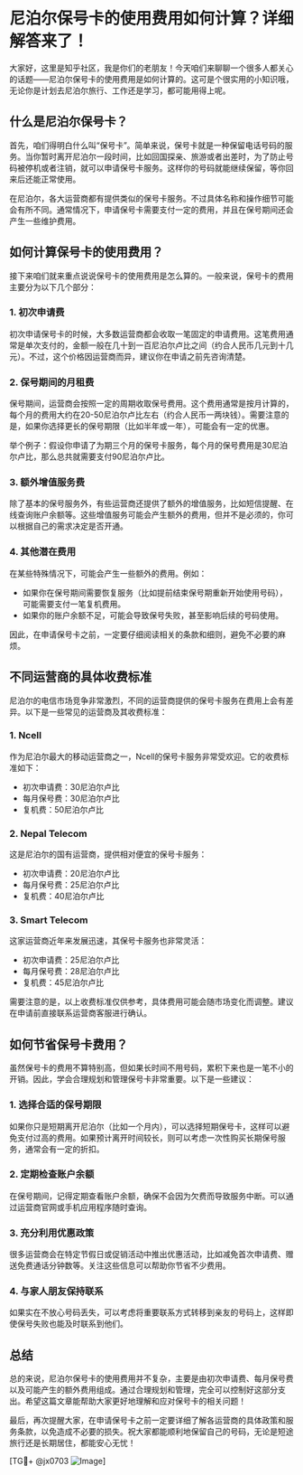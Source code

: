 # 尼泊尔保号卡的使用费用如何计算？详细解答来了！

大家好，这里是知乎社区，我是你们的老朋友！今天咱们来聊聊一个很多人都关心的话题——尼泊尔保号卡的使用费用是如何计算的。这可是个很实用的小知识哦，无论你是计划去尼泊尔旅行、工作还是学习，都可能用得上呢。

## 什么是尼泊尔保号卡？

首先，咱们得明白什么叫“保号卡”。简单来说，保号卡就是一种保留电话号码的服务。当你暂时离开尼泊尔一段时间，比如回国探亲、旅游或者出差时，为了防止号码被停机或者注销，就可以申请保号卡服务。这样你的号码就能继续保留，等你回来后还能正常使用。

在尼泊尔，各大运营商都有提供类似的保号卡服务。不过具体名称和操作细节可能会有所不同。通常情况下，申请保号卡需要支付一定的费用，并且在保号期间还会产生一些维护费用。

## 如何计算保号卡的使用费用？

接下来咱们就来重点说说保号卡的使用费用是怎么算的。一般来说，保号卡的费用主要分为以下几个部分：

### 1. **初次申请费**
初次申请保号卡的时候，大多数运营商都会收取一笔固定的申请费用。这笔费用通常是单次支付的，金额一般在几十到一百尼泊尔卢比之间（约合人民币几元到十几元）。不过，这个价格因运营商而异，建议你在申请之前先咨询清楚。

### 2. **保号期间的月租费**
保号期间，运营商会按照一定的周期收取保号费用。这个费用通常是按月计算的，每个月的费用大约在20-50尼泊尔卢比左右（约合人民币一两块钱）。需要注意的是，如果你选择更长的保号期限（比如半年或一年），可能会有一定的优惠。

举个例子：假设你申请了为期三个月的保号卡服务，每个月的保号费用是30尼泊尔卢比，那么总共就需要支付90尼泊尔卢比。

### 3. **额外增值服务费**
除了基本的保号服务外，有些运营商还提供了额外的增值服务，比如短信提醒、在线查询账户余额等。这些增值服务可能会产生额外的费用，但并不是必须的，你可以根据自己的需求决定是否开通。

### 4. **其他潜在费用**
在某些特殊情况下，可能会产生一些额外的费用。例如：
- 如果你在保号期间需要恢复服务（比如提前结束保号期重新开始使用号码），可能需要支付一笔复机费用。
- 如果你的账户余额不足，可能会导致保号失败，甚至影响后续的号码使用。

因此，在申请保号卡之前，一定要仔细阅读相关的条款和细则，避免不必要的麻烦。

## 不同运营商的具体收费标准

尼泊尔的电信市场竞争非常激烈，不同的运营商提供的保号卡服务在费用上会有差异。以下是一些常见的运营商及其收费标准：

### 1. **Ncell**
作为尼泊尔最大的移动运营商之一，Ncell的保号卡服务非常受欢迎。它的收费标准如下：
- 初次申请费：30尼泊尔卢比
- 每月保号费：30尼泊尔卢比
- 复机费：50尼泊尔卢比

### 2. **Nepal Telecom**
这是尼泊尔的国有运营商，提供相对便宜的保号卡服务：
- 初次申请费：20尼泊尔卢比
- 每月保号费：25尼泊尔卢比
- 复机费：40尼泊尔卢比

### 3. **Smart Telecom**
这家运营商近年来发展迅速，其保号卡服务也非常灵活：
- 初次申请费：25尼泊尔卢比
- 每月保号费：28尼泊尔卢比
- 复机费：45尼泊尔卢比

需要注意的是，以上收费标准仅供参考，具体费用可能会随市场变化而调整。建议在申请前直接联系运营商客服进行确认。

## 如何节省保号卡费用？

虽然保号卡的费用不算特别高，但如果长时间不用号码，累积下来也是一笔不小的开销。因此，学会合理规划和管理保号卡非常重要。以下是一些建议：

### 1. **选择合适的保号期限**
如果你只是短期离开尼泊尔（比如一个月内），可以选择短期保号卡，这样可以避免支付过高的费用。如果预计离开时间较长，则可以考虑一次性购买长期保号服务，通常会有一定的折扣。

### 2. **定期检查账户余额**
在保号期间，记得定期查看账户余额，确保不会因为欠费而导致服务中断。可以通过运营商官网或手机应用程序随时查询。

### 3. **充分利用优惠政策**
很多运营商会在特定节假日或促销活动中推出优惠活动，比如减免首次申请费、赠送免费通话分钟数等。关注这些信息可以帮助你节省不少费用。

### 4. **与家人朋友保持联系**
如果实在不放心号码丢失，可以考虑将重要联系方式转移到亲友的号码上，这样即使保号失败也能及时联系到他们。

## 总结

总的来说，尼泊尔保号卡的使用费用并不复杂，主要是由初次申请费、每月保号费以及可能产生的额外费用组成。通过合理规划和管理，完全可以控制好这部分支出。希望这篇文章能帮助大家更好地理解和应对保号卡的相关问题！

最后，再次提醒大家，在申请保号卡之前一定要详细了解各运营商的具体政策和服务条款，以免造成不必要的损失。祝大家都能顺利地保留自己的号码，无论是短途旅行还是长期居住，都能安心无忧！

[TG💪+ @jx0703 ![Image](https://github.com/user-attachments/assets/dbca1d08-cadb-493c-b0ec-ad6f7a83f270)]